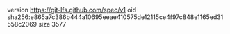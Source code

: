 version https://git-lfs.github.com/spec/v1
oid sha256:e865a7c386b444a10695eeae410575de12115ce4f97c848e1165ed31558c2069
size 3577
